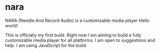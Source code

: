 # nara
NARA (Needle And Record Audio) is a customizable media player 
Hello world!

 This is officially my first build. Right now I am aiming to build a fully customizable media player for all platforms. I am open to suggestions and help. I am using JavaScript for the build. 
